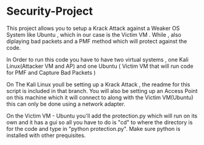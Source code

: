 # Security-Project

This project allows you to setup a Krack Attack against a Weaker OS System like Ubuntu , which in our case is the Victim VM . While , also diplaying bad packets and a PMF method which will protect against the code. 

In Order to run this code you have to have two virtual systems , one Kali Linux(Attacker VM and AP) and one Ubuntu ( Victim VM that will run code for PMF and Capture Bad Packets )

On The Kali Linux youll be setting up a Krack Attack , the readme for this script is included in that branch. You will also be setting up an Access Point on this machine which it will connect to along with the Victim VM(Ubuntu) this can only be done using a network adapter. 

On the Victim VM - Ubuntu you'll add the protection.py which will run on its own and it has a gui so all you have to do is "cd" to where the directory is for the code and type in "python protection.py".
Make sure python is installed with other prequisites. 
